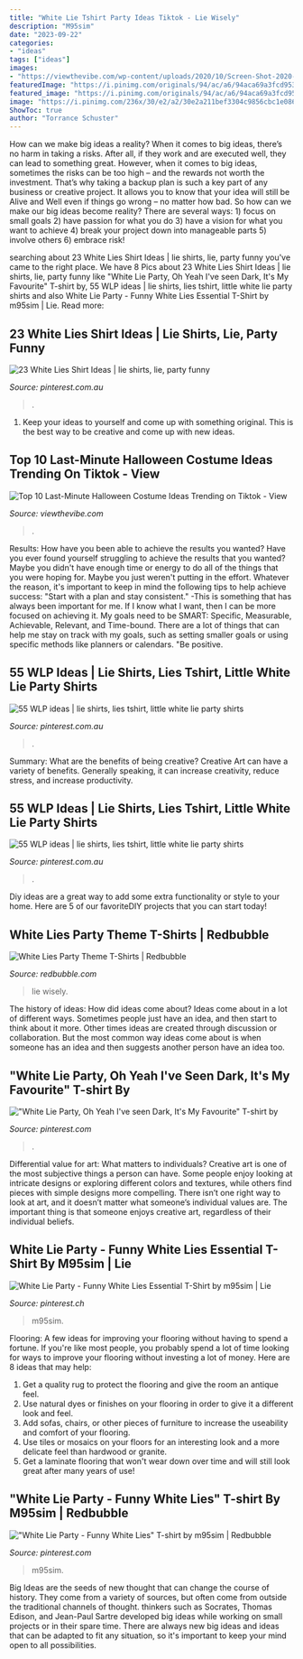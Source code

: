```yaml
---
title: "White Lie Tshirt Party Ideas Tiktok - Lie Wisely"
description: "M95sim"
date: "2023-09-22"
categories:
- "ideas"
tags: ["ideas"]
images:
- "https://viewthevibe.com/wp-content/uploads/2020/10/Screen-Shot-2020-10-28-at-2.24.31-PM.png"
featuredImage: "https://i.pinimg.com/originals/94/ac/a6/94aca69a3fcd953f6e5ebed77cb44779.png"
featured_image: "https://i.pinimg.com/originals/94/ac/a6/94aca69a3fcd953f6e5ebed77cb44779.png"
image: "https://i.pinimg.com/236x/30/e2/a2/30e2a211bef3304c9856cbc1e08654b7.jpg"
ShowToc: true
author: "Torrance Schuster"
---
```



How can we make big ideas a reality?
When it comes to big ideas, there’s no harm in taking a risks. After all, if they work and are executed well, they can lead to something great. However, when it comes to big ideas, sometimes the risks can be too high – and the rewards not worth the investment. That’s why taking a backup plan is such a key part of any business or creative project. It allows you to know that your idea will still be Alive and Well even if things go wrong – no matter how bad. So how can we make our big ideas become reality?
There are several ways: 1) focus on small goals 2) have passion for what you do 3) have a vision for what you want to achieve 4) break your project down into manageable parts 5) involve others 6) embrace risk!

	

		
searching about 23 White Lies Shirt Ideas | lie shirts, lie, party funny you've came to the right place. We have 8 Pics about 23 White Lies Shirt Ideas | lie shirts, lie, party funny like &quot;White Lie Party, Oh Yeah I&#039;ve seen Dark, It&#039;s My Favourite&quot; T-shirt by, 55 WLP ideas | lie shirts, lies tshirt, little white lie party shirts and also White Lie Party - Funny White Lies Essential T-Shirt by m95sim | Lie. Read more:
		
    
## 23 White Lies Shirt Ideas | Lie Shirts, Lie, Party Funny

<img loading=lazy src="https://i.pinimg.com/236x/36/9c/f2/369cf20708bc02c96261310ca1352dc3.jpg" onerror="this.onerror=null;this.src='https://tse1.mm.bing.net/th?id=OIP.0S0bJB8UqFtr722h8hTiUQAAAA&amp;pid=15.1';" alt="23 White Lies Shirt Ideas | lie shirts, lie, party funny">

_Source: pinterest.com.au_

>. 

	

1. Keep your ideas to yourself and come up with something original. This is the best way to be creative and come up with new ideas.

    
## Top 10 Last-Minute Halloween Costume Ideas Trending On Tiktok - View

<img loading=lazy src="https://viewthevibe.com/wp-content/uploads/2020/10/Screen-Shot-2020-10-28-at-2.24.31-PM.png" onerror="this.onerror=null;this.src='https://tse3.mm.bing.net/th?id=OIP.TBrZQG6EW_VIHiYkD0LwWQHaKc&amp;pid=15.1';" alt="Top 10 Last-Minute Halloween Costume Ideas Trending on Tiktok - View">

_Source: viewthevibe.com_

>. 

	

Results: How have you been able to achieve the results you wanted?
Have you ever found yourself struggling to achieve the results that you wanted? Maybe you didn't have enough time or energy to do all of the things that you were hoping for. Maybe you just weren't putting in the effort. Whatever the reason, it's important to keep in mind the following tips to help achieve success: 
"Start with a plan and stay consistent." -This is something that has always been important for me. If I know what I want, then I can be more focused on achieving it. My goals need to be SMART: Specific, Measurable, Achievable, Relevant, and Time-bound. There are a lot of things that can help me stay on track with my goals, such as setting smaller goals or using specific methods like planners or calendars. 
"Be positive.

    
## 55 WLP Ideas | Lie Shirts, Lies Tshirt, Little White Lie Party Shirts

<img loading=lazy src="https://i.pinimg.com/236x/fc/86/d9/fc86d9c2f1d189a5ef48a2dfddea8963.jpg" onerror="this.onerror=null;this.src='https://tse3.mm.bing.net/th?id=OIP.FJjHNHvwoxnlTLdkR4cOKAAAAA&amp;pid=15.1';" alt="55 WLP ideas | lie shirts, lies tshirt, little white lie party shirts">

_Source: pinterest.com.au_

>. 

	

Summary: What are the benefits of being creative?
Creative Art can have a variety of benefits. Generally speaking, it can increase creativity, reduce stress, and increase productivity.

    
## 55 WLP Ideas | Lie Shirts, Lies Tshirt, Little White Lie Party Shirts

<img loading=lazy src="https://i.pinimg.com/236x/30/e2/a2/30e2a211bef3304c9856cbc1e08654b7.jpg" onerror="this.onerror=null;this.src='https://tse3.mm.bing.net/th?id=OIP.F9glRr1mXhhWqd3-9A0E5wAAAA&amp;pid=15.1';" alt="55 WLP ideas | lie shirts, lies tshirt, little white lie party shirts">

_Source: pinterest.com.au_

>. 

	

Diy ideas are a great way to add some extra functionality or style to your home. Here are 5 of our favoriteDIY projects that you can start today!

    
## White Lies Party Theme T-Shirts | Redbubble

<img loading=lazy src="https://ih1.redbubble.net/image.1723440611.5860/ssrco,classic_tee,womens,fafafa:ca443f4786,front_alt,square_product,600x600.jpg" onerror="this.onerror=null;this.src='https://tse4.mm.bing.net/th?id=OIP.tgjFyxw6kx94Wkr5Zxy-4wHaHZ&amp;pid=15.1';" alt="White Lies Party Theme T-Shirts | Redbubble">

_Source: redbubble.com_

>lie wisely. 

	

The history of ideas: How did ideas come about?
Ideas come about in a lot of different ways. Sometimes people just have an idea, and then start to think about it more. Other times ideas are created through discussion or collaboration. But the most common way ideas come about is when someone has an idea and then suggests another person have an idea too.

    
## &quot;White Lie Party, Oh Yeah I&#039;ve Seen Dark, It&#039;s My Favourite&quot; T-shirt By

<img loading=lazy src="https://i.pinimg.com/originals/84/88/8e/84888e13e0b1c91f0677350a9814a6a9.png" onerror="this.onerror=null;this.src='https://tse1.mm.bing.net/th?id=OIP.5a95BFXgMlGzjRzp4IudAAHaHa&amp;pid=15.1';" alt="&quot;White Lie Party, Oh Yeah I&#039;ve seen Dark, It&#039;s My Favourite&quot; T-shirt by">

_Source: pinterest.com_

>. 

	

Differential value for art: What matters to individuals?
Creative art is one of the most subjective things a person can have. Some people enjoy looking at intricate designs or exploring different colors and textures, while others find pieces with simple designs more compelling. There isn’t one right way to look at art, and it doesn’t matter what someone’s individual values are. The important thing is that someone enjoys creative art, regardless of their individual beliefs.

    
## White Lie Party - Funny White Lies Essential T-Shirt By M95sim | Lie

<img loading=lazy src="https://i.pinimg.com/236x/9e/71/6a/9e716a158d00f0d3d7965b5a57a38337.jpg?nii=t" onerror="this.onerror=null;this.src='https://tse1.mm.bing.net/th?id=OIP.1cig6mlsn9R8UKKSArHIXgAAAA&amp;pid=15.1';" alt="White Lie Party - Funny White Lies Essential T-Shirt by m95sim | Lie">

_Source: pinterest.ch_

>m95sim. 

	

Flooring: A few ideas for improving your flooring without having to spend a fortune.
If you're like most people, you probably spend a lot of time looking for ways to improve your flooring without investing a lot of money. Here are 8 ideas that may help: 
1. Get a quality rug to protect the flooring and give the room an antique feel. 
2. Use natural dyes or finishes on your flooring in order to give it a different look and feel. 
3. Add sofas, chairs, or other pieces of furniture to increase the useability and comfort of your flooring. 
4. Use tiles or mosaics on your floors for an interesting look and a more delicate feel than hardwood or granite. 
5. Get a laminate flooring that won't wear down over time and will still look great after many years of use! 

    
## &quot;White Lie Party - Funny White Lies&quot; T-shirt By M95sim | Redbubble

<img loading=lazy src="https://i.pinimg.com/originals/94/ac/a6/94aca69a3fcd953f6e5ebed77cb44779.png" onerror="this.onerror=null;this.src='https://tse4.mm.bing.net/th?id=OIP.9x8NzxvMck8a5djTXHj3_wHaJ4&amp;pid=15.1';" alt="&quot;White Lie Party - Funny White Lies&quot; T-shirt by m95sim | Redbubble">

_Source: pinterest.com_

>m95sim. 

	

Big Ideas are the seeds of new thought that can change the course of history. They come from a variety of sources, but often come from outside the traditional channels of thought. thinkers such as Socrates, Thomas Edison, and Jean-Paul Sartre developed big ideas while working on small projects or in their spare time. There are always new big ideas and ideas that can be adapted to fit any situation, so it's important to keep your mind open to all possibilities.

